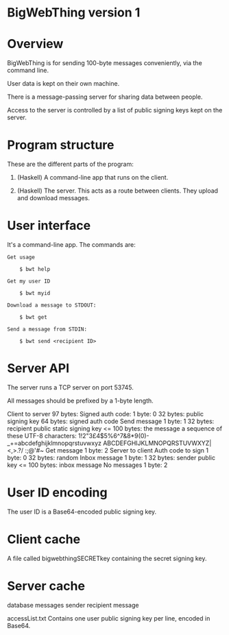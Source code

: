 BigWebThing version 1
=====================

# Overview

BigWebThing is for sending 100-byte messages conveniently, via the command line.

User data is kept on their own machine.

There is a message-passing server for sharing data between people.

Access to the server is controlled by a list of public signing keys kept on the server.

# Program structure

These are the different parts of the program:

1. (Haskell) A command-line app that runs on the client.

6. (Haskell) The server. This acts as a route between clients. They upload and download messages.

# User interface

It's a command-line app. The commands are:

    Get usage

        $ bwt help

    Get my user ID

        $ bwt myid

    Download a message to STDOUT:

        $ bwt get

    Send a message from STDIN:

        $ bwt send <recipient ID>

# Server API

The server runs a TCP server on port 53745.

All messages should be prefixed by a 1-byte length.

Client to server
    97 bytes: Signed auth code:
        1 byte: 0
        32 bytes: public signing key
        64 bytes: signed auth code
    Send message
        1 byte: 1
        32 bytes: recipient public static signing key
        <= 100 bytes: the message
            a sequence of these UTF-8 characters:
            1!2"3£4$5%6^7&8*9(0)-_+=abcdefghijklmnopqrstuvwxyz
            ABCDEFGHIJKLMNOPQRSTUVWXYZ|\<,>.?/ :;@'#~
    Get message
        1 byte: 2
Server to client
    Auth code to sign
        1 byte: 0
        32 bytes: random
    Inbox message
        1 byte: 1
        32 bytes: sender public key
        <= 100 bytes: inbox message
    No messages
        1 byte: 2

# User ID encoding

The user ID is a Base64-encoded public signing key.

# Client cache

A file called bigwebthingSECRETkey containing the secret signing key.

# Server cache

database
    messages
        sender
        recipient
        message

accessList.txt
    Contains one user public signing key per line, encoded in Base64.
